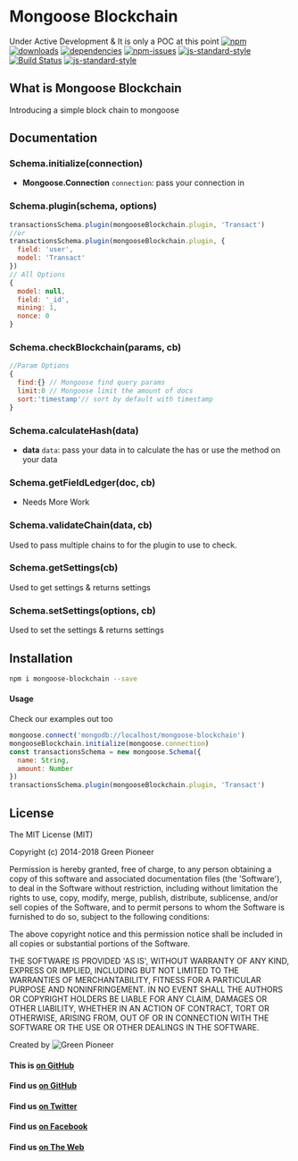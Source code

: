# Mongoose Blockchain

Under Active Development & It is only a POC at this point
[![npm][npm-image]][npm-url]
[![downloads][downloads-image]][downloads-url]
[![dependencies](https://david-dm.org/greenpioneersolutions/mongoose-blockchain.svg)](https://david-dm.org/greenpioneersolutions/mongoose-blockchain)
[![npm-issues](https://img.shields.io/github/issues/greenpioneersolutions/mongoose-blockchain.svg)](https://github.com/greenpioneersolutions/mongoose-blockchain/issues)
[![js-standard-style](https://img.shields.io/badge/code%20style-standard-brightgreen.svg)](http://standardjs.com/)
[![Build Status](https://travis-ci.org/greenpioneersolutions/mongoose-blockchain.svg?branch=master)](https://travis-ci.org/greenpioneersolutions/mongoose-blockchain)
[![js-standard-style](https://nodei.co/npm/mongoose-blockchain.png?downloads=true&downloadRank=true&stars=true)](https://nodei.co/npm/mongoose-blockchain.png?downloads=true&downloadRank=true&stars=true)

[npm-image]: https://img.shields.io/npm/v/mongoose-blockchain.svg?style=flat
[npm-url]: https://npmjs.org/package/mongoose-blockchain
[downloads-image]: https://img.shields.io/npm/dt/mongoose-blockchain.svg?style=flat
[downloads-url]: https://npmjs.org/package/mongoose-blockchain

## What is Mongoose Blockchain
Introducing a simple block chain to mongoose

## Documentation

### Schema.initialize(connection)
- **Mongoose.Connection** `connection`: pass your connection in

### Schema.plugin(schema, options)
``` javascript
transactionsSchema.plugin(mongooseBlockchain.plugin, 'Transact')
//or
transactionsSchema.plugin(mongooseBlockchain.plugin, {
  field: 'user',
  model: 'Transact'
})
// All Options
{
  model: null,
  field: '_id',
  mining: 1,
  nonce: 0
}
```

### Schema.checkBlockchain(params, cb)
``` javascript
//Param Options
{
  find:{} // Mongoose find query params
  limit:0 // Mongoose limit the amount of docs
  sort:'timestamp'// sort by default with timestamp
}
```
### Schema.calculateHash(data)
- **data** `data`: pass your data in to calculate the has or use the method on your data
### Schema.getFieldLedger(doc, cb)
- Needs More Work
### Schema.validateChain(data, cb)
Used to pass multiple chains to for the plugin to use to check.
### Schema.getSettings(cb)
Used to get settings & returns settings
### Schema.setSettings(options, cb)
Used to set the settings & returns settings


## Installation
```sh
npm i mongoose-blockchain --save
```
#### Usage
Check our examples out too

``` javascript
mongoose.connect('mongodb://localhost/mongoose-blockchain')
mongooseBlockchain.initialize(mongoose.connection)
const transactionsSchema = new mongoose.Schema({
  name: String,
  amount: Number
})
transactionsSchema.plugin(mongooseBlockchain.plugin, 'Transact')
```

## License

The MIT License (MIT)

Copyright (c) 2014-2018 Green Pioneer

Permission is hereby granted, free of charge, to any person obtaining
a copy of this software and associated documentation files (the
'Software'), to deal in the Software without restriction, including
without limitation the rights to use, copy, modify, merge, publish,
distribute, sublicense, and/or sell copies of the Software, and to
permit persons to whom the Software is furnished to do so, subject to
the following conditions:

The above copyright notice and this permission notice shall be
included in all copies or substantial portions of the Software.

THE SOFTWARE IS PROVIDED 'AS IS', WITHOUT WARRANTY OF ANY KIND,
EXPRESS OR IMPLIED, INCLUDING BUT NOT LIMITED TO THE WARRANTIES OF
MERCHANTABILITY, FITNESS FOR A PARTICULAR PURPOSE AND NONINFRINGEMENT.
IN NO EVENT SHALL THE AUTHORS OR COPYRIGHT HOLDERS BE LIABLE FOR ANY
CLAIM, DAMAGES OR OTHER LIABILITY, WHETHER IN AN ACTION OF CONTRACT,
TORT OR OTHERWISE, ARISING FROM, OUT OF OR IN CONNECTION WITH THE
SOFTWARE OR THE USE OR OTHER DEALINGS IN THE SOFTWARE.

Created by ![Green Pioneer](http://greenpioneersolutions.com/img/icons/apple-icon-180x180.png)

#### This is [on GitHub](https://github.com/greenpioneersolutions/mongoose-blockchain)
#### Find us [on GitHub](https://github.com/greenpioneersolutions)
#### Find us [on Twitter](https://twitter.com/greenpioneerdev)
#### Find us [on Facebook](https://www.facebook.com/Green-Pioneer-Solutions-1023752974341910)
#### Find us [on The Web](http://greenpioneersolutions.com/)
